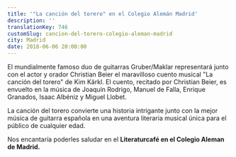 ```yaml
---
title: '"La canción del torero" en el Colegio Alemán Madrid'
description: ''
translationKey: 746
customSlug: cancion-del-torero-colegio-aleman-madrid
city: Madrid
date: 2018-06-06 20:00:00
---
```


El mundialmente famoso duo de guitarras Gruber/Maklar representará junto con el actor y orador Christian Beier el maravilloso cuento musical "La canción del torero" de Kim Kärkl. El cuento, recitado por Christian Beier, es envuelto en la música de Joaquín Rodrigo, Manuel de Falla, Enrique Granados, Isaac Albéniz y Miguel Llobet.

La canción del torero convierte una historia intrigante junto con la mejor música de guitarra española en una aventura literaria musical única para el público de cualquier edad.

Nos encantaría poderles saludar en el <strong>Literaturcafé en el Colegio Aleman de Madrid.</strong>
